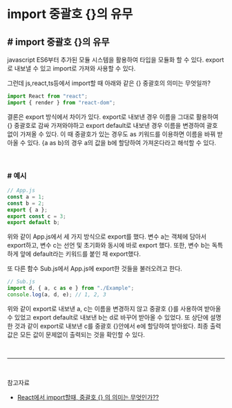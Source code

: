 # **import 중괄호 {}의 유무**

## **# import 중괄호 {}의 유무**

javascript ES6부터 추가된 모듈 시스템을 활용하여 타입을 모듈화 할 수 있다. export로 내보낼 수 있고 import로 가져와 사용할 수 있다.

그런데 js,react,ts등에서 import할 때 아래와 같은 {} 중괄호의 의미는 무엇일까?

```javascript
import React from "react";
import { render } from "react-dom";
```

결론은 export 방식에서 차이가 있다. export로 내보낸 경우 이름을 그대로 활용하여 {} 중괄호로 감싸 가져와야하고 export default로 내보낸 경우 이름을 변경하여 괄호 없이 가져올 수 있다. 이 때 중괄호가 있는 경우도 as 키워드를 이용하면 이름을 바꿔 받아올 수 있다. {a as b}의 경우 a의 값을 b에 할당하여 가져온다라고 해석할 수 있다.

<br>

### **# 예시**

```javascript
// App.js
const a = 1;
const b = 2;
export { a };
export const c = 3;
export default b;
```

위와 같이 App.js에서 세 가지 방식으로 export를 했다.
변수 a는 객체에 담아서 export하고, 변수 c는 선언 및 초기화와 동시에 바로 export 했다. 또한, 변수 b는 독특하게 앞에 default라는 키워드를 붙인 채 export했다.

또 다른 함수 Sub.js에서 App.js에 export한 것들을 불러오려고 한다.

```javascript
// Sub.js
import d, { a, c as e } from "./Example";
console.log(a, d, e); // 1, 2, 3
```

위와 같이 export로 내보낸 a, c는 이름을 변경하지 않고 중괄호 {}를 사용하여 받아올 수 있었고 export default로 내보낸 b는 d로 바꾸어 받아올 수 있었다.
또 상단에 설명한 것과 같이 export로 내보낸 c를 중괄호 {}안에서 e에 할당하여 받아왔다. 최종 출력 값은 모든 값이 문제없이 출력되는 것을 확인할 수 있다.

<br>

---

<br>

참고자료

- <a href="https://codingmania.tistory.com/333" target='_blank'>React에서 import할때, 중괄호 {} 의 의미는 무엇인가??</a>
